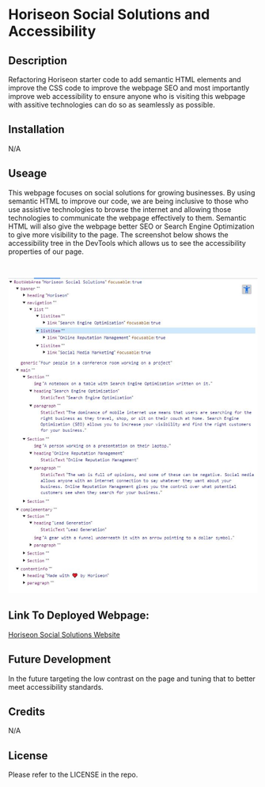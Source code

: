 # Horiseon Social Solutions and Accessibility

## Description

Refactoring Horiseon starter code to add semantic HTML elements and improve the CSS code to improve the webpage SEO and most importantly improve web accessibility to ensure anyone who is visiting this webpage with assitive technologies can do so as seamlessly as possible.

## Installation

N/A

## Useage

This webpage focuses on social solutions for growing businesses. By using semantic HTML to improve our code, we are being inclusive to those who use assistive technologies to browse the internet and allowing those technologies to communicate the webpage effectively to them. Semantic HTML will also give the webpage better SEO or Search Engine Optimization to give more visibility to the page. The screenshot below shows the accessibility tree in the DevTools which allows us to see the accessibility properties of our page.

<br>

![alt text](assets/images/accessibility-devtools.JPG)

## Link To Deployed Webpage:

[Horiseon Social Solutions Website](https://isabella-pettini.github.io/horiseon-social-solutions/)


## Future Development 
In the future targeting the low contrast on the page and tuning that to better meet accessibility standards. 

## Credits
N/A

## License
Please refer to the LICENSE in the repo. 